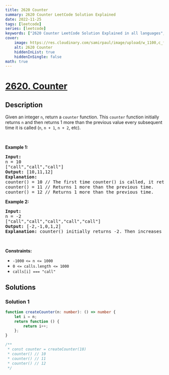 ```yaml
---
title: 2620 Counter
summary: 2620 Counter LeetCode Solution Explained
date: 2022-11-25
tags: [leetcode]
series: [leetcode]
keywords: ["2620 Counter LeetCode Solution Explained in all languages", "2620 Counter", "LeetCode", "leetcode solution in Python3 C++ Java Go PHP Ruby Swift TypeScript Rust C# JavaScript C", "GeeksforGeeks", "InterviewBit", "Coding Ninjas", "HackerRank", "HackerEarth", "CodeChef", "TopCoder", "AlgoExpert", "freeCodeCamp", "Codeforces", "GitHub", "AtCoder", "Samir Paul"]
cover:
    image: https://res.cloudinary.com/samirpaul/image/upload/w_1100,c_fit,co_rgb:FFFFFF,l_text:Arial_75_bold:2620 Counter - Solution Explained/problem-solving.webp
    alt: 2620 Counter
    hiddenInList: true
    hiddenInSingle: false
math: true
---
```



# [2620. Counter](https://leetcode.com/problems/counter)


## Description

<p>Given an integer&nbsp;<code>n</code>,&nbsp;return a <code>counter</code> function. This <code>counter</code> function initially returns&nbsp;<code>n</code>&nbsp;and then returns 1 more than the previous value every subsequent time it is called (<code>n</code>, <code>n + 1</code>, <code>n + 2</code>, etc).</p>

<p>&nbsp;</p>
<p><strong class="example">Example 1:</strong></p>

<pre>
<strong>Input:</strong> 
n = 10 
[&quot;call&quot;,&quot;call&quot;,&quot;call&quot;]
<strong>Output:</strong> [10,11,12]
<strong>Explanation: 
</strong>counter() = 10 // The first time counter() is called, it returns n.
counter() = 11 // Returns 1 more than the previous time.
counter() = 12 // Returns 1 more than the previous time.
</pre>

<p><strong class="example">Example 2:</strong></p>

<pre>
<strong>Input:</strong> 
n = -2
[&quot;call&quot;,&quot;call&quot;,&quot;call&quot;,&quot;call&quot;,&quot;call&quot;]
<strong>Output:</strong> [-2,-1,0,1,2]
<strong>Explanation:</strong> counter() initially returns -2. Then increases after each sebsequent call.
</pre>

<p>&nbsp;</p>
<p><strong>Constraints:</strong></p>

<ul>
	<li><code>-1000<sup>&nbsp;</sup>&lt;= n &lt;= 1000</code></li>
	<li><code>0 &lt;= calls.length &lt;= 1000</code></li>
	<li><code>calls[i] === &quot;call&quot;</code></li>
</ul>

## Solutions

### Solution 1

<!-- tabs:start -->

```ts
function createCounter(n: number): () => number {
    let i = n;
    return function () {
        return i++;
    };
}

/**
 * const counter = createCounter(10)
 * counter() // 10
 * counter() // 11
 * counter() // 12
 */
```

<!-- tabs:end -->

<!-- end -->
